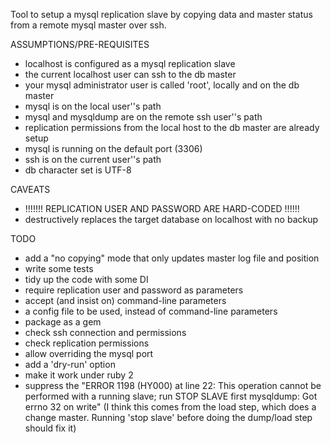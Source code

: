 Tool to setup a mysql replication slave by copying data and master status from a remote mysql master over ssh.

ASSUMPTIONS/PRE-REQUISITES

* localhost is configured as a mysql replication slave
* the current localhost user can ssh to the db master
* your mysql administrator user is called 'root', locally and on the db master
* mysql is on the local user''s path
* mysql and mysqldump are on the remote ssh user''s path
* replication permissions from the local host to the db master are already setup
* mysql is running on the default port (3306)
* ssh is on the current user''s path
* db character set is UTF-8

CAVEATS

* !!!!!!! REPLICATION USER AND PASSWORD ARE HARD-CODED !!!!!!
* destructively replaces the target database on localhost with no backup

TODO

* add a "no copying" mode that only updates master log file and position
* write some tests
* tidy up the code with some DI
* require replication user and password as parameters
* accept (and insist on) command-line parameters
* a config file to be used, instead of command-line parameters
* package as a gem
* check ssh connection and permissions
* check replication permissions
* allow overriding the mysql port
* add a 'dry-run' option
* make it work under ruby 2
* suppress the "ERROR 1198 (HY000) at line 22: This operation cannot be performed with a running slave; run STOP SLAVE first
mysqldump: Got errno 32 on write" (I think this comes from the load step, which does a change master. Running 'stop slave' before doing the dump/load step should fix it)
